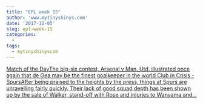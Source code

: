 ```yaml
---
title: "EPL week 15"
author: 'www.mytinyshinys.com'
date: '2017-12-05'
slug: epl-week-15
categories:
  - 
tags:
  - mytinyshinyscom
---
```


[Match of the DayThe big-six contest, Arsenal v Man. Utd. illustrated once again that de Gea may be the finest goalkeeper in the world Club in Crisis - SpursAfter being praised to the heights by the press, things at Spurs are unravelling fairly quickly. Their lack of good squad depth has been shown up by the sale of Walker, stand-off with Rose and injuries to Wanyama and...<click to read more>](https://www.mytinyshinys.com/2017/12/05/epl-week-15/)

